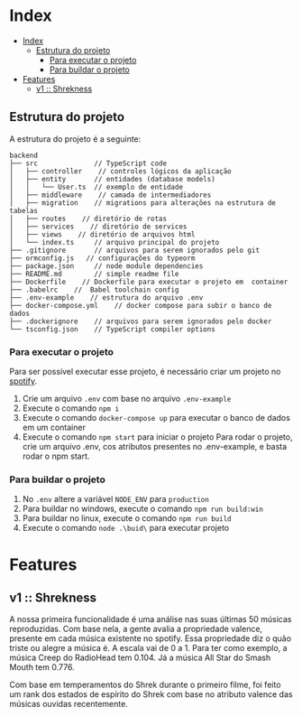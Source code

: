 # Index

- [Index](#index)
  - [Estrutura do projeto](#estrutura-do-projeto)
    - [Para executar o projeto](#para-executar-o-projeto)
    - [Para buildar o projeto](#para-buildar-o-projeto)
- [Features](#features)
  - [v1 :: Shrekness](#v1--shrekness)

## Estrutura do projeto

A estrutura do projeto é a seguinte:

````text
backend
├── src              // TypeScript code
│   ├── controller    // controles lógicos da aplicação
│   ├── entity       // entidades (database models)
│   │   └── User.ts  // exemplo de entidade
│   ├── middleware    // camada de intermediadores
│   ├── migration    // migrations para alterações na estrutura de tabelas
│   ├── routes    // diretório de rotas
│   ├── services    // diretório de services
│   ├── views    // diretório de arquivos html
│   └── index.ts     // arquivo principal do projeto
├── .gitignore       // arquivos para serem ignorados pelo git
├── ormconfig.js   // configurações do typeorm
├── package.json     // node module dependencies
├── README.md        // simple readme file
├── Dockerfile    // Dockerfile para executar o projeto em  container
├── .babelrc    //  Babel toolchain config
├── .env-example    // estrutura do arquivo .env
├── docker-compose.yml    // docker compose para subir o banco de dados
├── .dockerignore    // arquivos para serem ignorados pelo docker
└── tsconfig.json    // TypeScript compiler options
````

### Para executar o projeto

Para ser possível executar esse projeto, é necessário criar um projeto no [spotify](https://developer.spotify.com/dashboard/).

1. Crie um arquivo `.env` com base no arquivo `.env-example`
2. Execute o comando `npm i`
3. Execute o comando `docker-compose up` para executar o banco de dados em um container
4. Execute o comando `npm start` para iniciar o projeto
Para rodar o projeto, crie um arquivo .env, cos atributos presentes no .env-example, e basta rodar o npm start.

### Para buildar o projeto

1. No `.env` altere a variável `NODE_ENV` para `production`
2. Para buildar no windows, execute o comando `npm run build:win`
3. Para buildar no linux, execute o comando `npm run build`
4. Execute o comando `node .\buid\` para executar projeto

# Features

## v1 :: Shrekness

A nossa primeira funcionalidade é uma análise nas suas últimas 50 músicas reproduzidas. Com base nela, a gente avalia a propriedade valence, presente em cada música existente no spotify. Essa propriedade diz o quão triste ou alegre a música é. A escala vai de 0 a 1. Para ter como exemplo, a música Creep do RadioHead tem 0.104. Já a música All Star do Smash Mouth tem 0.776.

Com base em temperamentos do Shrek durante o primeiro filme, foi feito um rank dos estados de espírito do Shrek com base no atributo valence das músicas ouvidas recentemente.
